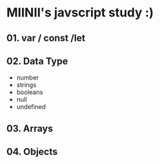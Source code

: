 # MIINII's javscript study :)

## 01. var / const /let

## 02. Data Type

- number
- strings
- booleans
- null
- undefined

## 03. Arrays

## 04. Objects
